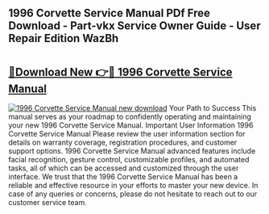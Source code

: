 ## 1996 Corvette Service Manual PDf Free Download - Part-vkx Service Owner Guide - User Repair Edition WazBh

# <h2><a href="http://bc36452.oget.top/?id=1996+Corvette+Service+Manual">🔗Download New 👉🔴 1996 Corvette Service Manual</a></h2>

[![1996 Corvette Service Manual new download](https://i.imgur.com/5g1atiW.png)](http://bc36452.oget.top/?id=1996+Corvette+Service+Manual)
Your Path to Success This manual serves as your roadmap to confidently operating and maintaining your new 1996 Corvette Service Manual. Important User Information 1996 Corvette Service Manual Please review the user information section for details on warranty coverage, registration procedures, and customer support options. 1996 Corvette Service Manual advanced features include facial recognition, gesture control, customizable profiles, and automated tasks, all of which can be accessed and customized through the user interface. We trust that the 1996 Corvette Service Manual has been a reliable and effective resource in your efforts to master your new device. In case of any queries or concerns, please do not hesitate to reach out to our customer service team.
